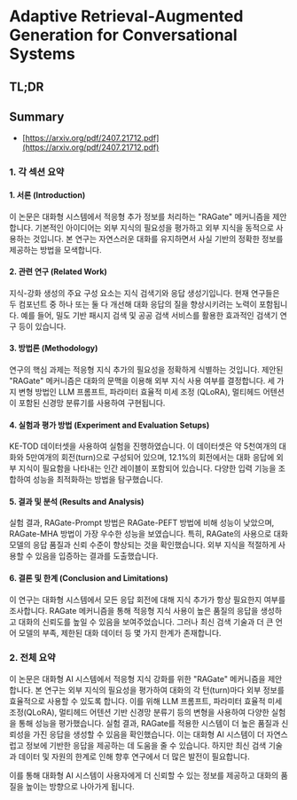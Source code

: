 # Adaptive Retrieval-Augmented Generation for Conversational Systems
## TL;DR
## Summary
- [https://arxiv.org/pdf/2407.21712.pdf](https://arxiv.org/pdf/2407.21712.pdf)

### 1. 각 섹션 요약

#### 1. 서론 (Introduction)
이 논문은 대화형 시스템에서 적응형 추가 정보를 처리하는 "RAGate" 메커니즘을 제안합니다. 기본적인 아이디어는 외부 지식의 필요성을 평가하고 외부 지식을 동적으로 사용하는 것입니다. 본 연구는 자연스러운 대화를 유지하면서 사실 기반의 정확한 정보를 제공하는 방법을 모색합니다.

#### 2. 관련 연구 (Related Work)
지식-강화 생성의 주요 구성 요소는 지식 검색기와 응답 생성기입니다. 현재 연구들은 두 컴포넌트 중 하나 또는 둘 다 개선해 대화 응답의 질을 향상시키려는 노력이 포함됩니다. 예를 들어, 밀도 기반 패시지 검색 및 공공 검색 서비스를 활용한 효과적인 검색기 연구 등이 있습니다.

#### 3. 방법론 (Methodology)
연구의 핵심 과제는 적응형 지식 추가의 필요성을 정확하게 식별하는 것입니다. 제안된 "RAGate" 메커니즘은 대화의 문맥을 이용해 외부 지식 사용 여부를 결정합니다. 세 가지 변형 방법인 LLM 프롬프트, 파라미터 효율적 미세 조정 (QLoRA), 멀티헤드 어텐션이 포함된 신경망 분류기를 사용하여 구현됩니다.

#### 4. 실험과 평가 방법 (Experiment and Evaluation Setups)
KE-TOD 데이터셋을 사용하여 실험을 진행하였습니다. 이 데이터셋은 약 5천여개의 대화와 5만여개의 회전(turn)으로 구성되어 있으며, 12.1%의 회전에서는 대화 응답에 외부 지식이 필요함을 나타내는 인간 레이블이 포함되어 있습니다. 다양한 입력 기능을 조합하여 성능을 최적화하는 방법을 탐구했습니다.

#### 5. 결과 및 분석 (Results and Analysis)
실험 결과, RAGate-Prompt 방법은 RAGate-PEFT 방법에 비해 성능이 낮았으며, RAGate-MHA 방법이 가장 우수한 성능을 보였습니다. 특히, RAGate의 사용으로 대화 모델의 응답 품질과 신뢰 수준이 향상되는 것을 확인했습니다. 외부 지식을 적절하게 사용할 수 있음을 입증하는 결과를 도출했습니다.

#### 6. 결론 및 한계 (Conclusion and Limitations)
이 연구는 대화형 시스템에서 모든 응답 회전에 대해 지식 추가가 항상 필요한지 여부를 조사합니다. RAGate 메커니즘을 통해 적응형 지식 사용이 높은 품질의 응답을 생성하고 대화의 신뢰도를 높일 수 있음을 보여주었습니다. 그러나 최신 검색 기술과 더 큰 언어 모델의 부족, 제한된 대화 데이터 등 몇 가지 한계가 존재합니다.

### 2. 전체 요약

이 논문은 대화형 AI 시스템에서 적응형 지식 강화를 위한 "RAGate" 메커니즘을 제안합니다. 본 연구는 외부 지식의 필요성을 평가하여 대화의 각 턴(turn)마다 외부 정보를 효율적으로 사용할 수 있도록 합니다. 이를 위해 LLM 프롬프트, 파라미터 효율적 미세 조정(QLoRA), 멀티헤드 어텐션 기반 신경망 분류기 등의 변형을 사용하여 다양한 실험을 통해 성능을 평가했습니다. 실험 결과, RAGate를 적용한 시스템이 더 높은 품질과 신뢰성을 가진 응답을 생성할 수 있음을 확인했습니다. 이는 대화형 AI 시스템이 더 자연스럽고 정보에 기반한 응답을 제공하는 데 도움을 줄 수 있습니다. 하지만 최신 검색 기술과 데이터 및 자원의 한계로 인해 향후 연구에서 더 많은 발전이 필요합니다.

이를 통해 대화형 AI 시스템이 사용자에게 더 신뢰할 수 있는 정보를 제공하고 대화의 품질을 높이는 방향으로 나아가게 됩니다.